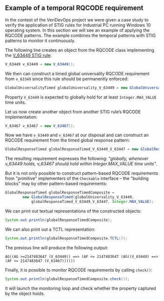 ## Example of a temporal RQCODE requirement

In the context of the VeriDevOps project we were given a case study to verify the application of STIG rules for Industrial PC running Windows 10 operating system.
In this section we will see an example of applying the RQCODE patterns.
The example combines the temporal patterns with STIG patterns to monitor it continuously.

The following line creates an object from the RQCODE class implementing the [V_63449 STIG rule](https://www.stigviewer.com/stig/windows_10/2016-06-08/finding/V-63449):
```java
V_63449 v_63449 = new V_63449();
```
We then can construct a timed global universality RQCODE requirement from `v_63349` since this rule should be permanently enforced:
```java
GlobalUniversalityTimed globalUniversality_V_63449 = new GlobalUniversalityTimed(v_63449, Integer.MAX_VALUE);
```
Property `V_63449` is expected to globally hold for at least `Integer.MAX_VALUE` time units.

Let us now create another object from another STIG rule’s RQCODE implementation:
```java
V_63467 v_63467 = new V_63467();
```
Now we have `v_63449` and `v_63467` at our disposal and can construct an RQCODE requirement from the timed global response pattern:
```java
GlobalResponseTimed globalResponseTimed_V_63449_V_63447 = new GlobalResponseTimed(v_63449, v_63467, Integer.MAX_VALUE);
```
The resulting requirement expresses the following: *"globally, whenever v_63449 holds, v_63467 should hold within Integer.MAX_VALUE time units"*.

But it is not only possible to construct pattern-based RQCODE requirements from "primitive" implementers of the `Checkable` interface – the "building blocks" may by other pattern-based requirements:
```java
GlobalResponseTimed globalResponseTimedComposite =
    	new GlobalResponseTimed(globalUniversality_V_63449,
           	globalResponseTimed_V_63449_V_63447, Integer.MAX_VALUE);
```
We can print out textual representations of the constructed objects:
```java
System.out.println(globalResponseTimedComposite);
```
We can also print out a TCTL representation:
```java
System.out.println(globalResponseTimedComposite.TCTL());
```
The previous line will produce the following output:
```
AG((AG >=2147483647 (V_63449)) ==> (AF <= 2147483647 (AG((V_63449) ==> (AF <= 2147483647 (V_63467))))))
```
Finally, it is possible to monitor RQCODE requirements by calling `check()`:
```java
System.out.println(globalResponseTimedComposite.check());
```
It will launch the monitoring loop and check whether the property captured by the object holds.
